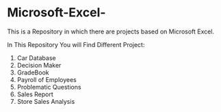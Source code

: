 # Microsoft-Excel-
This is a Repository in which there are projects based  on Microsoft Excel.

In This Repository You will Find Different Project:
1) Car Database                     
2) Decision Maker
3) GradeBook
4) Payroll of Employees
5) Problematic Questions 
6) Sales Report 
7) Store Sales Analysis 

